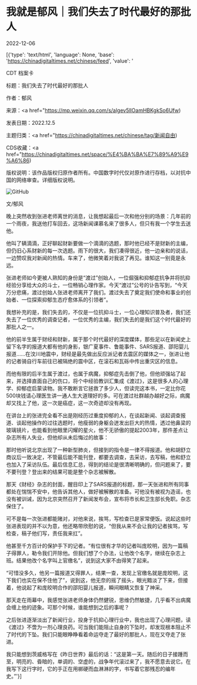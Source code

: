 # 我就是郁风｜我们失去了时代最好的那批人

2022-12-06

[{'type': 'text/html', 'language': None, 'base': 'https://chinadigitaltimes.net/chinese/feed', 'value': '

CDT 档案卡

标题：我们失去了时代最好的那批人

作者：郁风

来源：<a href="https://mp.weixin.qq.com/s/algev5lIOamHBKgkSo6Ufw)

发表日期：2022.12.5

主题归类：<a href="https://chinadigitaltimes.net/chinese/tag/新闻自由)

CDS收藏：<a href="https://chinadigitaltimes.net/space/%E4%BA%BA%E7%89%A9%E9%A6%86)

版权说明：该作品版权归原作者所有。中国数字时代仅对原作进行存档，以对抗中国的网络审查。详细版权说明。





![GitHub](https://chinadigitaltimes.net/chinese/files/2022/12/post-690599-638ea5ceb64eb.png)

文/郁风

晚上突然收到张进老师离世的消息，让我想起最后一次和他分别的场景：几年前的一个雨夜，我送他打车回去，这场新闻课慕名来了很多人，但只有我一个学生去送他。

他叫了辆滴滴，正好聊起财新要做一个滴滴的选题，那时他已经不是财新的主编，但仍旧心系财新的每一次选题。雨下的很大，我们凑得很近，他一边亲和的说话，一边赞叹我对新闻的热情。车来了，他微笑着对我说了再见。谁知这一别竟是永远。

张进老师如今更被人熟知的身份是“渡过”创始人，一位倔强和抑郁症抗争并将抗抑经验分享给大众的斗士，一位畅销心理作家。今天“渡过”公号的讣告写到，“今天万分悲痛，渡过创始人张进老师离开了我们。渡过失去了奠定我们使命和事业的创始者、一位探索抑郁生态疗愈体系的引领者”。

我想补充的是，我们失去的，不仅是一位抗抑斗士，一位心理知识普及者，我们还失去了一位优秀的调查记者，一位优秀的主编，我们失去的是我们这个时代最好的那批人之一。

他的前半生属于财经和财新，属于那个时代最好的深度媒体，那些足以在新闻史上留下名字的报道大都有他的身影，银广夏事件、鲁能事件、SARS报道、邵阳婴儿报道……在汶川地震中，财经是最先做出反应派记者去震区的媒体之一，张进让他的记者骑自行车前往已被隔绝的震中区，在滚石和瓦砾中传出重灾区的信息。

而他有限的后半生属于渡过，也属于病魔，抑郁症先击倒了他，但他顽强站了起来，并选择直面自己的伤口，将个中经验教训汇集成《渡过》，这是很多人的心理学、抑郁症启蒙读物。我不敢断言它拯救了多少人，但读完这本书，一定比你花500块钱请心理医生讲一通人生大道理好的多。可在渡过社群越办越好之际，病魔却又找上了他，这一次是癌症，这一次奇迹却没有再现。

在讲台上的张进完全看不出是刚经历过重度抑郁的人，在谈起新闻、谈起调查报道、谈起他操作的过往选题时，他瘦弱的身躯会迸发出巨大的热情，透过他鼻梁的玻璃镜片，也能看到他眼里闪耀的星火，他不无骄傲的提起2003年，那件差点让杂志所有人失业，但他却从未后悔过的故事：

那时他听说北京出现了一种新型肺炎，但接到的指令是一律不得报道。他和胡舒立商议后一致决定，不管最后能不能刊登，都要去调查，去采访，去写稿，他和舒立也加入了采访队伍。最后信息汇总，得到的结论是很清晰明确的，但问题来了，要不要刊登？登出来的结果可能是整个杂志被解散。

那天《财经》杂志的封面，醒目印上了SARS报道的标题，那一天张进和所有同事都处在惴惴不安中，他告诉其他人，做好被解散的准备。可他没有被视为造谣，也没有被训诫，因为北京突然召开了新闻发布会，宣布将市长和卫生部长免职。杂志保住了。

可不是每一次张进都能赌对，对他来说，挨骂，写检查已是家常便饭。说起这些时张进表现的并不以为意，他还略带欣慰的说，“但我从来不会让我的记者挨骂，写检查，稿子他们写，责任我来扛”。

他甚至千方百计的保护手下的记者。“有位很有才华的记者叫庞皎明，因为一篇稿子得罪人，勒令我们开除他。但我们想了个办法，让他改个名字，继续在杂志上班。结果他改个名字叫上官缴名”，说到这大家不由得笑了起来。

“可惜没多久，他另一篇报道又得罪人，结果一查，发现上官缴名就是庞皎明，这下我们也实在保不住他了”，说到这，他无奈的摇了摇头，眼光黯淡了下来，但接着，他说起了和庞皎明合作的邵阳婴儿报道，瞬间眼睛又恢复了神采。

那天走在雨幕中，我感觉张进老师身体仍然健锐，思维仍然敏捷，几乎看不出病魔会缠上他的迹象。可那个时候，谁能想到之后的事呢？

之后张进逐渐淡出了新闻行业，投身于抗抑心理行业中，我也出现了心理问题，读《渡过》不啻为一剂心理良药。可当我们能阻止自身的下坠时，却发现根本阻止不了时代的下坠。我们只能眼睁睁看着命运夺走了最好的那批人，现在又夺走了张进。

我只能想到茨威格写在《昨日世界》最后的话：“这是第一天。随后的日子接踵而至，明亮的、昏暗的，单调的、空虚的，战争年代滚过来了，我不愿意去说它。在我写下这行字时，它的手正在用梆硬而血淋淋的字，书写着它那残忍的编年史。”'}]